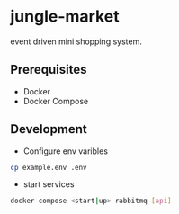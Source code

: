 # jungle-market

event driven mini shopping system.

## Prerequisites

- Docker
- Docker Compose

## Development

- Configure env varibles

```bash
cp example.env .env
```

- start services

```bash
docker-compose <start|up> rabbitmq [api]
```
